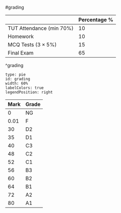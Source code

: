 #grading 

|                | Percentage % |
| -------------- | ------------ |
| TUT Attendance (min $70\%$) | 10           |
| Homework       | 10           |
| MCQ Tests ($3 \times 5\%$)    | 15           |
| Final Exam     | 65           |
^grading

```chart
type: pie
id: grading
width: 60%
labelColors: true
legendPosition: right
```

| Mark | Grade |
| ---- | ----- |
| 0    | NG    |
| 0.01 | F     |
| 30   | D2    |
| 35   | D1    |
| 40   | C3    |
| 48   | C2    |
| 52   | C1    |
| 56   | B3    |
| 60   | B2    |
| 64   | B1    |
| 72   | A2    |
| 80   | A1      |

